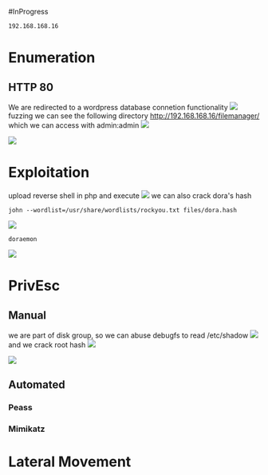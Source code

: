 #InProgress 
```IP
192.168.168.16
```
# Enumeration

## HTTP 80
We are redirected to a wordpress database connetion functionality
![](https://github.com/bipbopbup/writeups/blob/main/Media/Pasted%20image%2020241126105319.png?raw=true)
fuzzing we can see the following directory
http://192.168.168.16/filemanager/
which we can access with admin:admin
![](https://github.com/bipbopbup/writeups/blob/main/Media/Pasted%20image%2020241126120234.png?raw=true)

![](https://github.com/bipbopbup/writeups/blob/main/Media/Pasted%20image%2020241126120453.png?raw=true)


# Exploitation
upload reverse shell in php and execute
![](https://github.com/bipbopbup/writeups/blob/main/Media/Pasted%20image%2020241126122826.png?raw=true)
we can also crack dora's hash
```
john --wordlist=/usr/share/wordlists/rockyou.txt files/dora.hash
```
![](https://github.com/bipbopbup/writeups/blob/main/Media/Pasted%20image%2020241126122854.png?raw=true)
```
doraemon
```
![](https://github.com/bipbopbup/writeups/blob/main/Media/Pasted%20image%2020241126123017.png?raw=true)
# PrivEsc

## Manual

we are part of disk group, so we can abuse debugfs to read /etc/shadow
![](https://github.com/bipbopbup/writeups/blob/main/Media/Pasted%20image%2020241126124350.png?raw=true)
and we crack root hash
![](https://github.com/bipbopbup/writeups/blob/main/Media/Pasted%20image%2020241126124405.png?raw=true)

![](https://github.com/bipbopbup/writeups/blob/main/Media/Pasted%20image%2020241126124440.png?raw=true)

## Automated

### Peass
### Mimikatz

# Lateral Movement
